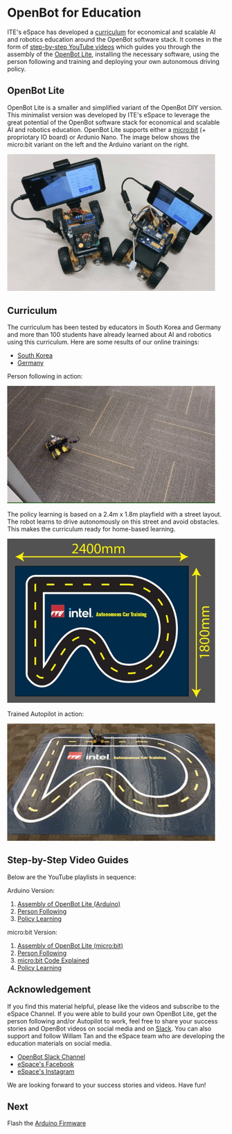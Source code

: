 # OpenBot for Education

ITE's eSpace has developed a [curriculum](#curriculum) for economical and scalable AI and robotics education around the OpenBot software stack. It comes in the form of [step-by-step YouTube videos](#step-by-step-video-guides) which guides you through the assembly of the [OpenBot Lite](#openbot-lite-arduino), installing the necessary software, using the person following and training and deploying your own autonomous driving policy.

## OpenBot Lite

OpenBot Lite is a smaller and simplified variant of the OpenBot DIY version. This minimalist version was developed by ITE's eSpace to leverage the great potential of the OpenBot software stack for economical and scalable AI and robotics education. OpenBot Lite supports either a [micro:bit](https://microbit.org/) (+ propriotary IO board) or Ardunio Nano. The image below shows the micro:bit variant on the left and the Arduino variant on the right.

<p float="left">
  <img src="../../docs/images/openbot_lite.jpg" width="480px" />
</p>

## Curriculum

The curriculum has been tested by educators in South Korea and Germany and more than 100 students have already learned about AI and robotics using this curriculum. Here are some results of our online trainings:

* [South Korea](https://fb.watch/bDK2Vjgm3g/)
* [Germany](https://www.facebook.com/EspaceCW/posts/5087394677946975)

Person following in action:

<p float="left">
  <img src="../../docs/images/objectnav_320.gif" width="480px" />
</p>

The policy learning is based on a 2.4m x 1.8m playfield with a street layout. The robot learns to drive autonomously on this street and avoid obstacles. This makes the curriculum ready for home-based learning.

<p float="left">
  <img src="../../docs/images/playfield.jpg" width="480px" />
</p>

Trained Autopilot in action:

<p float="left">
  <img src="../../docs/images/autopilot_320.gif" width="480px" />
</p>

## Step-by-Step Video Guides

Below are the YouTube playlists in sequence:

Arduino Version:
1. [Assembly of OpenBot Lite (Arduino)](https://youtube.com/playlist?list=PLNKFHX5MRn52za5VeteCmvLNcL1Kowtw2)
2. [Person Following](https://youtube.com/playlist?list=PLNKFHX5MRn501oWvPbKzP1zkcqhLU5TOh)
3. [Policy Learning](https://youtube.com/playlist?list=PLNKFHX5MRn5233AyCWhcn71JdB9qIEa-E)

micro:bit Version:
1. [Assembly of OpenBot Lite (micro:bit)](https://youtube.com/playlist?list=PLNKFHX5MRn51xVKHo2VCY-KbOFQrkOm2R)
2. [Person Following](https://youtube.com/playlist?list=PLNKFHX5MRn51crWis1lwFJXj69DN9evG1)
3. [micro:bit Code Explained](https://youtube.com/playlist?list=PLNKFHX5MRn51DfspxVo16BkfXz8y9uR7N)
4. [Policy Learning](https://youtube.com/playlist?list=PLNKFHX5MRn5233AyCWhcn71JdB9qIEa-E)

## Acknowledgement

If you find this material helpful, please like the videos and subscribe to the eSpace Channel. If you were able to build your own OpenBot Lite, get the person following and/or Autopilot to work, feel free to share your success stories and OpenBot videos on social media and on [Slack](https://join.slack.com/t/openbot-community/shared_invite/zt-jl8ygxqt-WNRNi9yzh7Lu60qui6Nh6w). You can also support and follow Willam Tan and the eSpace team who are developing the education materials on social media.

* [OpenBot Slack Channel](https://join.slack.com/t/openbot-community/shared_invite/zt-jl8ygxqt-WNRNi9yzh7Lu60qui6Nh6w)
* [eSpace's Facebook](https://www.facebook.com/EspaceCW)
* [eSpace's Instagram](https://www.instagram.com/EspaceCW/)

We are looking forward to your success stories and videos.  Have fun!

## Next

Flash the [Arduino Firmware](../../firmware/README.md)
